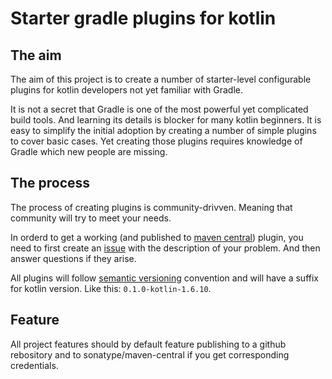 # Starter gradle plugins for kotlin

## The aim

The aim of this project is to create a number of starter-level configurable plugins for kotlin developers not yet familiar with Gradle.

It is not a secret that Gradle is one of the most powerful yet complicated build tools. And learning its details is blocker for many kotlin beginners. It is easy to simplify the initial adoption by creating a number of simple plugins to cover basic cases. Yet creating those plugins requires knowledge of Gradle which new people are missing.

## The process

The process of creating plugins is community-drivven. Meaning that community will try to meet your needs.

In orderd to get a working (and published to [maven central](https://search.maven.org/)) plugin, you need to first create an [issue](https://github.com/mipt-npm/gradle-kotlin-start/issues) with the description of your problem. And then answer questions if they arise.

All plugins will follow [semantic versioning](https://semver.org/) convention and will have a suffix for kotlin version. Like this: `0.1.0-kotlin-1.6.10`.

## Feature

All project features should by default feature publishing to a github rebository and to sonatype/maven-central if you get corresponding credentials.
